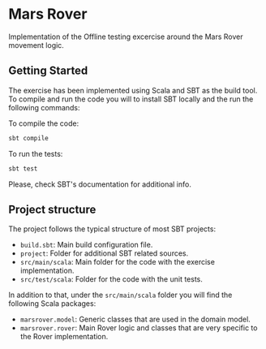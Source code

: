 # Mars Rover

Implementation of the Offline testing excercise around the Mars Rover movement logic.

## Getting Started

The exercise has been implemented using Scala and SBT as the build tool. To compile and run the code you will to install SBT locally and the run the following commands:

To compile the code:

```bash
sbt compile
```

To run the tests:

```bash
sbt test
```

Please, check SBT's documentation for additional info.

## Project structure

The project follows the typical structure of most SBT projects:

* `build.sbt`: Main build configuration file.
* `project`: Folder for additional SBT related sources.
* `src/main/scala`: Main folder for the code with the exercise implementation.
* `src/test/scala`: Folder for the code with the unit tests.

In addition to that, under the `src/main/scala` folder you will find the following Scala packages:

* `marsrover.model`: Generic classes that are used in the domain model.
* `marsrover.rover`: Main Rover logic and classes that are very specific to the Rover implementation.